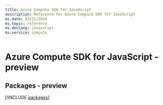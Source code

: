 ```yaml
---
title: Azure Compute SDK for JavaScript
description: Reference for Azure Compute SDK for JavaScript
ms.date: 03/21/2024
ms.topic: reference
ms.devlang: javascript
ms.service: compute
---
```

# Azure Compute SDK for JavaScript - preview
## Packages - preview
[!INCLUDE [packages](compute-index.md)]